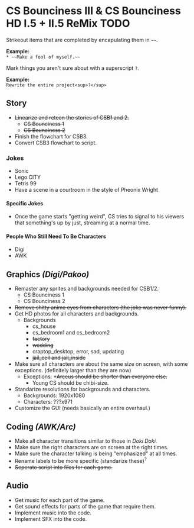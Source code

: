 # CS Bounciness III & CS Bounciness HD I.5 + II.5 ReMix TODO

Strikeout items that are completed by encapulating them in `~~`.

**Example:**  
`* ~~Make a fool of myself.~~`

Mark things you aren't sure about with a superscript `?`.

**Example:**  
`Rewrite the entire project<sup>?</sup>`

## Story
* ~~Linearize and retcon the stories of CSB1 and 2.~~
  * ~~CS Bounciness 1~~
  * ~~CS Bounciness 2~~
* Finish the flowchart for CSB3.
* Convert CSB3 flowchart to script.

### Jokes
* Sonic
* Lego CITY
* Tetris 99
* Have a scene in a courtroom in the style of Pheonix Wright
#### Specific Jokes
* Once the game starts "getting weird", CS tries to signal to his viewers that something's up by just, streaming at a normal time.
#### People Who Still Need To Be Characters
* Digi
* AWK

## Graphics *(Digi/Pakoo)*
* Remaster any sprites and backgrounds needed for CSB1/2.
  * CS Bounciness 1
  * CS Bounciness 2
* ~~Remove shitty anime eyes from characters (the joke was never funny).~~
* Get HD photos for all characters and backgrounds.
  * Backgrounds
    * cs_house
    * cs_bedroom1 and cs_bedroom2
    * ~~factory~~
    * ~~wedding~~
    * craptop_desktop, error, sad, updating
    * ~~jail_cell and jail_inside~~
* Make sure all characters are about the same size on screen, with some exceptions. (definitely larger than they are now)
  * Exceptions:
    *~~Arceus should be shorter than everyone else.~~
    * Young CS should be chibi-size.
* Standarize resolutions for backgrounds and characters.
  * Backgrounds: 1920x1080
  * Characters: ???x971
* Customize the GUI (needs basically an entire overhaul.)

## Coding *(AWK/Arc)*
* Make all character transitions similar to those in *Doki Doki*.
* Make sure the right characters are on screen at the right times.
* Make sure the character talking is being "emphasized" at all times.
* Rename labels to be more specific (standarize these)<sup>?</sup>
* ~~Seperate script into files for each game.~~

## Audio
* Get music for each part of the game.
* Get sound effects for parts of the game that require them.
* Implement music into the code.
* Implement SFX into the code.